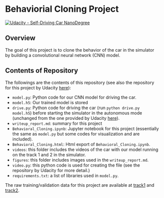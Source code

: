 # Behaviorial Cloning Project

[![Udacity - Self-Driving Car NanoDegree](https://s3.amazonaws.com/udacity-sdc/github/shield-carnd.svg)](http://www.udacity.com/drive)

## Overview
The goal of this project is to clone the behavior of the car
in the simulator by building a convolutional neural network (CNN) model.

## Contents of Repository
The followings are the contents of this repository
(see also the repository for this project by Udacity
[here](https://github.com/udacity/CarND-Behavioral-Cloning-P3)):

- `model.py`: Python code for our CNN model for driving the car.
- `model.h5`: Our trained model is stored
- `drive.py`: Python code for driving the car (run `python drive.py model.h5`)
before starting the simulator in the autonomous mode (unchanged from the one
provided by Udacity
[here](https://github.com/udacity/CarND-Behavioral-Cloning-P3)).
- `writeup_report.md`: summary for this project
- `Behavioral_Cloning.ipynb`: Jupyter notebook for this project (essentially
  the same as `model.py` but some codes for visualization and are included).
- `Behavioral_Cloning.html`: Html export of `Behavioral_Cloning.ipynb`.
- `videos`: this folder includes the videos of the car with our model running
on the track 1 and 2 in the simulator.
- `figures`: this folder includes images used in the `writeup_report.md`.
- `video.py`: this python code is used for creating the file (see the repository
  by Udacity for more detail.)
- `requirements.txt`: a list of libraries used in `model.py`.

The raw training/validation data for this project are available at
[track1](https://www.dropbox.com/s/dvqycnpnfou97nv/data.zip?dl=0)
and
[track2](https://www.dropbox.com/s/jtid1xlprml1d7s/data2.zip?dl=0).
